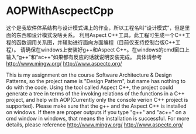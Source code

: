 AOPWithAscpectCpp
=================
这个是我软件体系结构与设计模式课上的作业，所以工程名叫“设计模式”，但是里面的东西和设计模式没啥关系。
利用Aspect C++工具，此工程可生成一个C++工程的函数调用关系图，并辅助进行面向方面编程（目前仅支持控制台版C++工程）。
请确保在windows上安装好g++和Aspect C++。在windows的cmd窗口上输入“g++”和“ac++”如果都有反应的话就说明安装完成。
具体请参考
http://www.mingw.org/
http://www.aspectc.org/

This is my assignment on the course Software Architecture & Design Patterns, so the project name is "Design Pattern", but name has nothing to do with the code.
Using the tool called Aspect C++, the project could generate a tree in terms of the invoking relations of the functions in a C++ project, and help with AOP(Currently only the console verion C++ project is supported).
Please make sure that the g++ and the Aspect C++ is installed on windows. If there are proper outputs if you type "g++" and "ac++" on a cmd window in windows, that means the installation is successful.
For more details, please reference
http://www.mingw.org/
http://www.aspectc.org/
